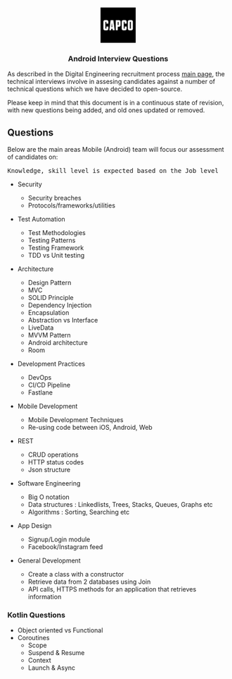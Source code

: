 <!-- PROJECT LOGO -->
<br />
<p align="center">
  <a href="https://github.com/capcodigital/repo_name">
    <img src="images/logo.png" alt="Logo" width="80" height="80">
  </a>
  
<h3 align="center"> Android Interview Questions </h3>
  
As described in the Digital Engineering recruitment process [main page](https://github.com/capcodigital/interview-questions/blob/main/README.md#interview-questions), 
the technical interviews involve in assesing candidates against a number of technical 
questions which we have decided to open-source.

Please keep in mind that this document is in a continuous state of revision, with new questions being added, and old ones updated or removed.

## Questions
Below are the main areas Mobile (Android) team will focus our assessment of candidates on:
 
 <kbd>Knowledge, skill level is expected based on the Job level</kbd>

* Security
  * Security breaches
  * Protocols/frameworks/utilities

* Test Automation
  * Test Methodologies
  * Testing Patterns
  * Testing Framework
  * TDD vs Unit testing

* Architecture
  * Design Pattern
  * MVC 
  * SOLID Principle
  * Dependency Injection
  * Encapsulation
  * Abstraction vs Interface
  * LiveData
  * MVVM Pattern
  * Android architecture
  * Room

* Development Practices
  * DevOps
  * CI/CD Pipeline
  * Fastlane

* Mobile Development
  * Mobile Development Techniques
  * Re-using code between iOS, Android, Web

* REST
  * CRUD operations
  * HTTP status codes
  * Json structure

* Software Engineering
  * Big O notation
  * Data structures : Linkedlists, Trees, Stacks, Queues, Graphs etc 
  * Algorithms      : Sorting, Searching etc

* App Design 
  * Signup/Login module
  * Facebook/Instagram feed

* General Development
  * Create a class with a constructor
  * Retrieve data from 2 databases using Join
  * API calls, HTTPS methods for an application that retrieves information


### Kotlin Questions
* Object oriented vs Functional 
* Coroutines
  * Scope
  * Suspend & Resume
  * Context
  * Launch & Async
